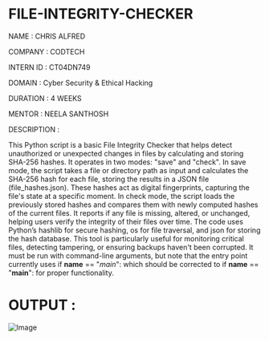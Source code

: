 # FILE-INTEGRITY-CHECKER

NAME : CHRIS ALFRED

COMPANY : CODTECH

INTERN ID : CT04DN749

DOMAIN : Cyber Security & Ethical Hacking 

DURATION : 4 WEEKS

MENTOR : NEELA SANTHOSH

DESCRIPTION :

This Python script is a basic File Integrity Checker that helps detect unauthorized or unexpected changes in files by calculating and storing SHA-256 hashes. It operates in two modes: "save" and "check". In save mode, the script takes a file or directory path as input and calculates the SHA-256 hash for each file, storing the results in a JSON file (file_hashes.json). These hashes act as digital fingerprints, capturing the file's state at a specific moment. In check mode, the script loads the previously stored hashes and compares them with newly computed hashes of the current files. It reports if any file is missing, altered, or unchanged, helping users verify the integrity of their files over time. The code uses Python’s hashlib for secure hashing, os for file traversal, and json for storing the hash database. This tool is particularly useful for monitoring critical files, detecting tampering, or ensuring backups haven't been corrupted. It must be run with command-line arguments, but note that the entry point currently uses if __name__ == "_main_": which should be corrected to if __name__ == "__main__": for proper functionality.

# OUTPUT :

![Image](https://github.com/user-attachments/assets/ea768fd5-44df-4b16-b9fd-cec4c64e3fea)
